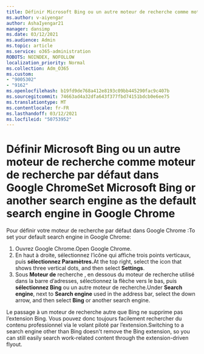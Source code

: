 ```yaml
---
title: Définir Microsoft Bing ou un autre moteur de recherche comme moteur de recherche par défaut dans Google Chrome
ms.author: v-aiyengar
author: AshaIyengar21
manager: dansimp
ms.date: 03/12/2021
ms.audience: Admin
ms.topic: article
ms.service: o365-administration
ROBOTS: NOINDEX, NOFOLLOW
localization_priority: Normal
ms.collection: Adm_O365
ms.custom:
- "9005302"
- "9162"
ms.openlocfilehash: b19fd9de768a412e8193c09bb445290fac9c407b
ms.sourcegitcommit: 74663ad4a32dfa643f377fbd74151bdcb0e6ee75
ms.translationtype: MT
ms.contentlocale: fr-FR
ms.lasthandoff: 03/12/2021
ms.locfileid: "50753952"
---
```

# <a name="set-microsoft-bing-or-another-search-engine-as-the-default-search-engine-in-google-chrome"></a><span data-ttu-id="eecb7-102">Définir Microsoft Bing ou un autre moteur de recherche comme moteur de recherche par défaut dans Google Chrome</span><span class="sxs-lookup"><span data-stu-id="eecb7-102">Set Microsoft Bing or another search engine as the default search engine in Google Chrome</span></span>

<span data-ttu-id="eecb7-103">Pour définir votre moteur de recherche par défaut dans Google Chrome :</span><span class="sxs-lookup"><span data-stu-id="eecb7-103">To set your default search engine in Google Chrome:</span></span>

1. <span data-ttu-id="eecb7-104">Ouvrez Google Chrome.</span><span class="sxs-lookup"><span data-stu-id="eecb7-104">Open Google Chrome.</span></span>
1. <span data-ttu-id="eecb7-105">En haut à droite, sélectionnez l’icône qui affiche trois points verticaux, puis **sélectionnez Paramètres.**</span><span class="sxs-lookup"><span data-stu-id="eecb7-105">At the top right, select the icon that shows three vertical dots, and then select **Settings**.</span></span>
1. <span data-ttu-id="eecb7-106">Sous **Moteur de**  recherche , en dessous du moteur de recherche utilisé dans la barre d’adresses, sélectionnez la flèche vers le bas, puis **sélectionnez Bing** ou un autre moteur de recherche.</span><span class="sxs-lookup"><span data-stu-id="eecb7-106">Under **Search engine**, next to **Search engine** used in the address bar, select the down arrow, and then select **Bing** or another search engine.</span></span>

<span data-ttu-id="eecb7-107">Le passage à un moteur de recherche autre que Bing ne supprime pas l’extension Bing. Vous pouvez donc toujours facilement rechercher du contenu professionnel via le volant piloté par l’extension.</span><span class="sxs-lookup"><span data-stu-id="eecb7-107">Switching to a search engine other than Bing doesn't remove the Bing extension, so you can still easily search work-related content through the extension-driven flyout.</span></span>
